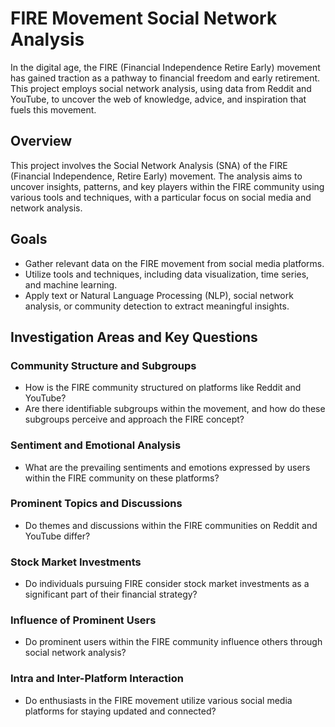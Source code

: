 # FIRE Movement Social Network Analysis 
In the digital age, the FIRE (Financial Independence Retire Early) movement has gained traction as a pathway to financial freedom and early retirement. This project employs social network analysis, using data from Reddit and YouTube, to uncover the web of knowledge, advice, and inspiration that fuels this movement.

## Overview
This project involves the Social Network Analysis (SNA) of the FIRE (Financial Independence, Retire Early) movement. The analysis aims to uncover insights, patterns, and key players within the FIRE community using various tools and techniques, with a particular focus on social media and network analysis.

## Goals
- Gather relevant data on the FIRE movement from social media platforms.
- Utilize tools and techniques, including data visualization, time series, and machine learning.
- Apply text or Natural Language Processing (NLP), social network analysis, or community detection to extract meaningful insights.

## Investigation Areas and Key Questions

### Community Structure and Subgroups
  - How is the FIRE community structured on platforms like Reddit and YouTube?
  - Are there identifiable subgroups within the movement, and how do these subgroups perceive and approach the FIRE concept?

### Sentiment and Emotional Analysis
  - What are the prevailing sentiments and emotions expressed by users within the FIRE community on these platforms?

### Prominent Topics and Discussions
  - Do themes and discussions within the FIRE communities on Reddit and YouTube differ?

### Stock Market Investments
  - Do individuals pursuing FIRE consider stock market investments as a significant part of their financial strategy?

### Influence of Prominent Users
  - Do prominent users within the FIRE community influence others through social network analysis?

### Intra and Inter-Platform Interaction
  - Do enthusiasts in the FIRE movement utilize various social media platforms for staying updated and connected?

